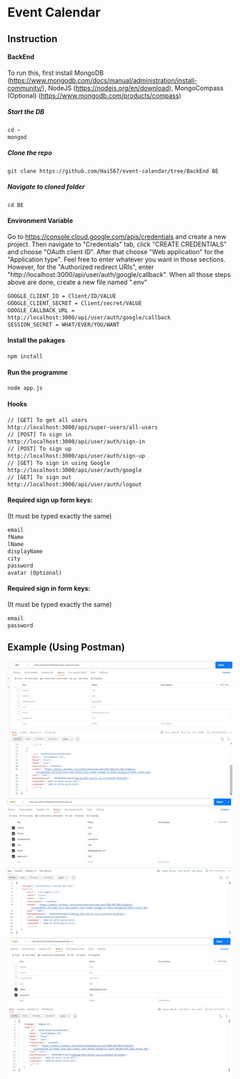 # Event Calendar

## Instruction

#### BackEnd

To run this, first install MongoDB (https://www.mongodb.com/docs/manual/administration/install-community/), NodeJS (https://nodejs.org/en/download), MongoCompass (Optional) (https://www.mongodb.com/products/compass)

##### Start the DB

```
cd ~
mongod
```

##### Clone the repo

```
git clone https://github.com/Hai567/event-calendar/tree/BackEnd BE
```

##### Navigate to cloned folder

```
cd BE
```

#### Environment Variable

Go to https://console.cloud.google.com/apis/credentials and create a new project. Then navigate to "Credentials" tab, click "CREATE CREDENTIALS" and choose "OAuth client ID". After that choose "Web application" for the "Application type". Feel free to enter whatever you want in those sections. However, for the "Authorized redirect URIs", enter "http://localhost:3000/api/user/auth/google/callback".
When all those steps above are done, create a new file named ".env"

```
GOOGLE_CLIENT_ID = Client/ID/VALUE
GOOGLE_CLIENT_SECRET = Client/secret/VALUE
GOOGLE_CALLBACK_URL = http://localhost:3000/api/user/auth/google/callback
SESSION_SECRET = WHAT/EVER/YOU/WANT
```

#### Install the pakages

```
npm install
```

#### Run the programme

```
node app.js
```

#### Hooks

```
// [GET] To get all users
http://localhost:3000/api/super-users/all-users
// [POST] To sign in
http://localhost:3000/api/user/auth/sign-in
// [POST] To sign up
http://localhost:3000/api/user/auth/sign-up
// [GET] To sign in using Google
http://localhost:3000/api/user/auth/google
// [GET] To sign out
http://localhost:3000/api/user/auth/logout
```

#### Required sign up form keys:

(It must be typed exactly the same)

```
email
fName
lName
displayName
city
password
avatar (Optional)
```

#### Required sign in form keys:

(It must be typed exactly the same)

```
email
password
```

## Example (Using Postman)

![get all users example](https://github.com/Hai567/event-calendar/blob/BackEnd/instruction-imgs/get-all-users-example.png?raw=true)
![sign up example](https://github.com/Hai567/event-calendar/blob/BackEnd/instruction-imgs/sign-up-example.png?raw=true)
![sign in example](https://github.com/Hai567/event-calendar/blob/BackEnd/instruction-imgs/sign-in-example.png?raw=true)
